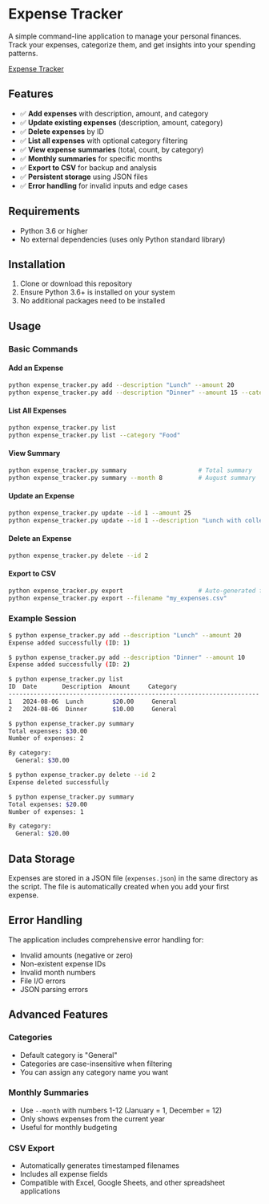 # Expense Tracker

A simple command-line application to manage your personal finances. Track your expenses, categorize them, and get insights into your spending patterns.

[Expense Tracker](https://roadmap.sh/projects/expense-tracker)

## Features

- ✅ **Add expenses** with description, amount, and category
- ✅ **Update existing expenses** (description, amount, category)
- ✅ **Delete expenses** by ID
- ✅ **List all expenses** with optional category filtering
- ✅ **View expense summaries** (total, count, by category)
- ✅ **Monthly summaries** for specific months
- ✅ **Export to CSV** for backup and analysis
- ✅ **Persistent storage** using JSON files
- ✅ **Error handling** for invalid inputs and edge cases

## Requirements

- Python 3.6 or higher
- No external dependencies (uses only Python standard library)

## Installation

1. Clone or download this repository
2. Ensure Python 3.6+ is installed on your system
3. No additional packages need to be installed

## Usage

### Basic Commands

#### Add an Expense
```bash
python expense_tracker.py add --description "Lunch" --amount 20
python expense_tracker.py add --description "Dinner" --amount 15 --category "Food"
```

#### List All Expenses
```bash
python expense_tracker.py list
python expense_tracker.py list --category "Food"
```

#### View Summary
```bash
python expense_tracker.py summary                    # Total summary
python expense_tracker.py summary --month 8          # August summary
```

#### Update an Expense
```bash
python expense_tracker.py update --id 1 --amount 25
python expense_tracker.py update --id 1 --description "Lunch with colleagues"
```

#### Delete an Expense
```bash
python expense_tracker.py delete --id 2
```

#### Export to CSV
```bash
python expense_tracker.py export                     # Auto-generated filename
python expense_tracker.py export --filename "my_expenses.csv"
```

### Example Session

```bash
$ python expense_tracker.py add --description "Lunch" --amount 20
Expense added successfully (ID: 1)

$ python expense_tracker.py add --description "Dinner" --amount 10
Expense added successfully (ID: 2)

$ python expense_tracker.py list
ID  Date       Description  Amount     Category
----------------------------------------------------------------------
1   2024-08-06  Lunch        $20.00     General
2   2024-08-06  Dinner       $10.00     General

$ python expense_tracker.py summary
Total expenses: $30.00
Number of expenses: 2

By category:
  General: $30.00

$ python expense_tracker.py delete --id 2
Expense deleted successfully

$ python expense_tracker.py summary
Total expenses: $20.00
Number of expenses: 1

By category:
  General: $20.00
```

## Data Storage

Expenses are stored in a JSON file (`expenses.json`) in the same directory as the script. The file is automatically created when you add your first expense.

## Error Handling

The application includes comprehensive error handling for:
- Invalid amounts (negative or zero)
- Non-existent expense IDs
- Invalid month numbers
- File I/O errors
- JSON parsing errors

## Advanced Features

### Categories
- Default category is "General"
- Categories are case-insensitive when filtering
- You can assign any category name you want

### Monthly Summaries
- Use `--month` with numbers 1-12 (January = 1, December = 12)
- Only shows expenses from the current year
- Useful for monthly budgeting

### CSV Export
- Automatically generates timestamped filenames
- Includes all expense fields
- Compatible with Excel, Google Sheets, and other spreadsheet applications

